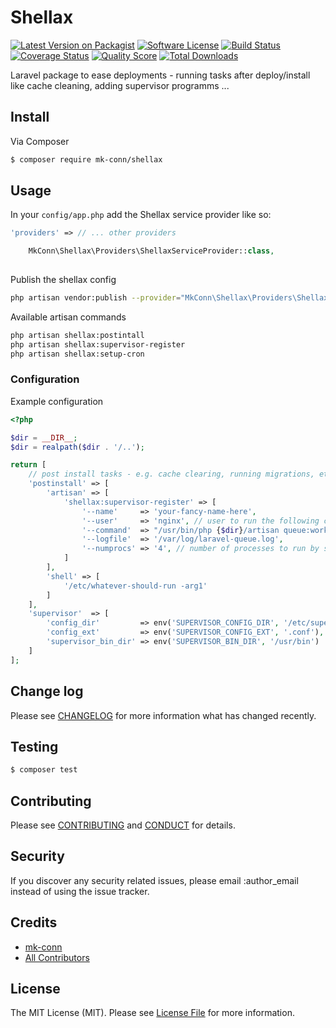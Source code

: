# Shellax

[![Latest Version on Packagist][ico-version]][link-packagist]
[![Software License][ico-license]](LICENSE.md)
[![Build Status][ico-travis]][link-travis]
[![Coverage Status][ico-scrutinizer]][link-scrutinizer]
[![Quality Score][ico-code-quality]][link-code-quality]
[![Total Downloads][ico-downloads]][link-downloads]

Laravel package to ease deployments - running tasks after deploy/install like cache cleaning, adding supervisor programms ... 

## Install

Via Composer

``` bash
$ composer require mk-conn/shellax
```

## Usage

In your `config/app.php` add the Shellax service provider like so:

```php
'providers' => // ... other providers 

    MkConn\Shellax\Providers\ShellaxServiceProvider::class,
    
```

Publish the shellax config 
```bash
php artisan vendor:publish --provider="MkConn\Shellax\Providers\ShellaxServiceProvider"
```

Available artisan commands
```bash
php artisan shellax:postintall
php artisan shellax:supervisor-register
php artisan shellax:setup-cron
```

### Configuration
Example configuration
```php
<?php

$dir = __DIR__;
$dir = realpath($dir . '/..');

return [
    // post install tasks - e.g. cache clearing, running migrations, etc...
    'postinstall' => [
        'artisan' => [
            'shellax:supervisor-register' => [
                '--name'     => 'your-fancy-name-here',
                '--user'     => 'nginx', // user to run the following command
                '--command'  => "/usr/bin/php {$dir}/artisan queue:work --tries=3 --timeout=10",
                '--logfile'  => '/var/log/laravel-queue.log',
                '--numprocs' => '4', // number of processes to run by supervisor
            ]
        ],
        'shell' => [
            '/etc/whatever-should-run -arg1'   
        ]
    ],
    'supervisor'  => [
        'config_dir'         => env('SUPERVISOR_CONFIG_DIR', '/etc/supervisor.d'),
        'config_ext'         => env('SUPERVISOR_CONFIG_EXT', '.conf'),
        'supervisor_bin_dir' => env('SUPERVISOR_BIN_DIR', '/usr/bin')
    ]
];
```

## Change log

Please see [CHANGELOG](CHANGELOG.md) for more information what has changed recently.

## Testing

``` bash
$ composer test
```

## Contributing

Please see [CONTRIBUTING](CONTRIBUTING.md) and [CONDUCT](CONDUCT.md) for details.

## Security

If you discover any security related issues, please email :author_email instead of using the issue tracker.

## Credits

- [mk-conn][link-author]
- [All Contributors][link-contributors]

## License

The MIT License (MIT). Please see [License File](LICENSE.md) for more information.

[ico-version]: https://img.shields.io/packagist/v/:vendor/:package_name.svg?style=flat-square
[ico-license]: https://img.shields.io/badge/license-MIT-brightgreen.svg?style=flat-square
[ico-travis]: https://img.shields.io/travis/:vendor/:package_name/master.svg?style=flat-square
[ico-scrutinizer]: https://img.shields.io/scrutinizer/coverage/g/:vendor/:package_name.svg?style=flat-square
[ico-code-quality]: https://img.shields.io/scrutinizer/g/:vendor/:package_name.svg?style=flat-square
[ico-downloads]: https://img.shields.io/packagist/dt/:vendor/:package_name.svg?style=flat-square

[link-packagist]: https://packagist.org/packages/:vendor/:package_name
[link-travis]: https://travis-ci.org/:vendor/:package_name
[link-scrutinizer]: https://scrutinizer-ci.com/g/:vendor/:package_name/code-structure
[link-code-quality]: https://scrutinizer-ci.com/g/:vendor/:package_name
[link-downloads]: https://packagist.org/packages/:vendor/:package_name
[link-author]: https://github.com/:author_username
[link-contributors]: ../../contributors

